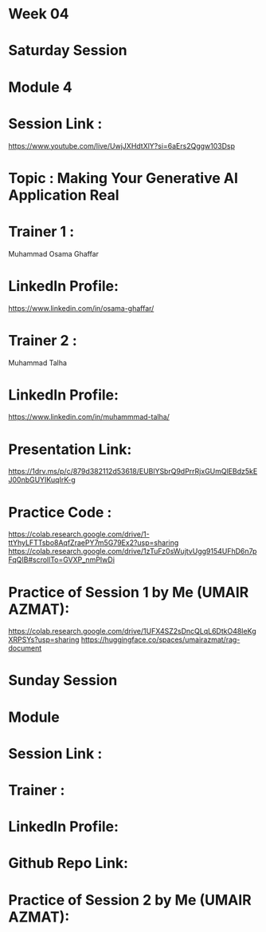 # Week 04

# Saturday Session

# Module 4

# Session Link :

https://www.youtube.com/live/UwjJXHdtXlY?si=6aErs2Qggw103Dsp

# Topic : Making Your Generative AI Application Real

# Trainer 1 :

Muhammad Osama Ghaffar

# LinkedIn Profile:

https://www.linkedin.com/in/osama-ghaffar/

# Trainer 2 :

Muhammad Talha

# LinkedIn Profile:

https://www.linkedin.com/in/muhammmad-talha/

# Presentation Link:

https://1drv.ms/p/c/879d382112d53618/EUBlYSbrQ9dPrrRjxGUmQlEBdz5kEJ00nbGUYIKuqIrK-g

# Practice Code :

https://colab.research.google.com/drive/1-ttYhyLFTTsbo8AqfZraePY7m5G79Ex2?usp=sharing
https://colab.research.google.com/drive/1zTuFz0sWujtvUgg9154UFhD6n7pFqQIB#scrollTo=GVXP_nmPIwDi

# Practice of Session 1 by Me (UMAIR AZMAT):

https://colab.research.google.com/drive/1UFX4SZ2sDncQLqL6DtkO48IeKgXRPSYs?usp=sharing
https://huggingface.co/spaces/umairazmat/rag-document

# Sunday Session

# Module

# Session Link :

# Trainer :

# LinkedIn Profile:

# Github Repo Link:

# Practice of Session 2 by Me (UMAIR AZMAT):
